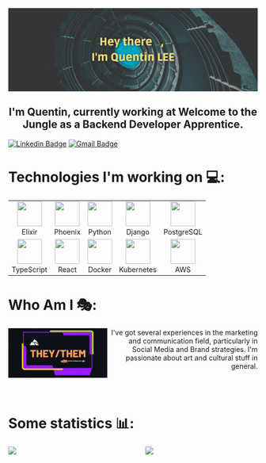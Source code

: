 <img src="imgs/header.png" alt="header" align="center">

<h2 align="center">I'm Quentin, currently working at Welcome to the Jungle as a Backend Developer Apprentice.</h2>

[![Linkedin Badge](https://img.shields.io/badge/-Quentin-blue?style=flat-square&logo=Linkedin&logoColor=white&link=https://www.linkedin.com/in/quentin-lee/)](https://www.linkedin.com/in/quentin-lee/)
[![Gmail Badge](https://img.shields.io/badge/-quentinyuehyulee@gmail.com-c14438?style=flat-square&logo=Gmail&logoColor=white&link=mailto:mdraanik12@gmail.com)](mailto:quentinyuehyulee@gmail.com)


<h1>Technologies I'm working on 💻:</h1>

<table align="center">
<tr align="center">
<td><img src="https://cdn.jsdelivr.net/gh/devicons/devicon/icons/elixir/elixir-original.svg" height="50px" width="50px" /><br>Elixir</td>
<td><img src="https://cdn.jsdelivr.net/gh/devicons/devicon/icons/phoenix/phoenix-original.svg" height="50px" width="50px" /><br>Phoenix</td>
<td><img src="https://cdn.jsdelivr.net/gh/devicons/devicon/icons/python/python-original.svg" height="50px" width="50px" /><br>Python</td>
<td><img src="https://cdn.jsdelivr.net/gh/devicons/devicon/icons/django/django-plain.svg" height="50px" width="50px" /><br>Django</td>
<td><img src="https://cdn.jsdelivr.net/gh/devicons/devicon/icons/postgresql/postgresql-original.svg" height="50px" width="50px" /><br>PostgreSQL</td>
</tr>
<tr align="center">
  <td><img src="https://cdn.jsdelivr.net/gh/devicons/devicon/icons/typescript/typescript-original.svg" height="50px" width="50px" /><br>TypeScript</td>
<td><img src="https://cdn.jsdelivr.net/gh/devicons/devicon/icons/react/react-original.svg" height="50px" width="50px" /><br>React</td>
<td><img src="https://cdn.jsdelivr.net/gh/devicons/devicon/icons/docker/docker-original.svg" height="50px" width="50px" /><br>Docker</td>
<td><img src="https://cdn.jsdelivr.net/gh/devicons/devicon/icons/kubernetes/kubernetes-plain.svg" height="50px" width="50px" /><br>Kubernetes</td>
<td><img src="https://cdn.jsdelivr.net/gh/devicons/devicon/icons/amazonwebservices/amazonwebservices-plain-wordmark.svg" height="50px" width="50px" /><br>AWS</td>          
  </tr>
</table>          


<h1> Who Am I 🎭: </h1>

<img src="imgs/pronoun.gif" alt="pronoun" align="left" />
<p align="right"> I've got several experiences in the marketing and communication field, particularly in Social Media and Brand strategies.
I'm passionate about art and cultural stuff in general.</p>

<br>
<br>

<h1>Some statistics 📊:</h1>

<img align="left" width="45%" src="https://github-readme-stats.vercel.app/api/top-langs/?username=SadeQL&theme=chartreuse-dark&layout=compact" />
<img align="right" width="45%" src="https://github-readme-stats.vercel.app/api?username=SadeQL&show_icons=true&theme=chartreuse-dark&count_private=true" />



